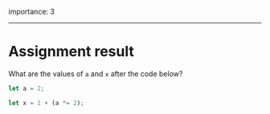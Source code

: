 importance: 3

---

# Assignment result

What are the values of `a` and `x` after the code below?

```js
let a = 2;

let x = 1 + (a *= 2);
```